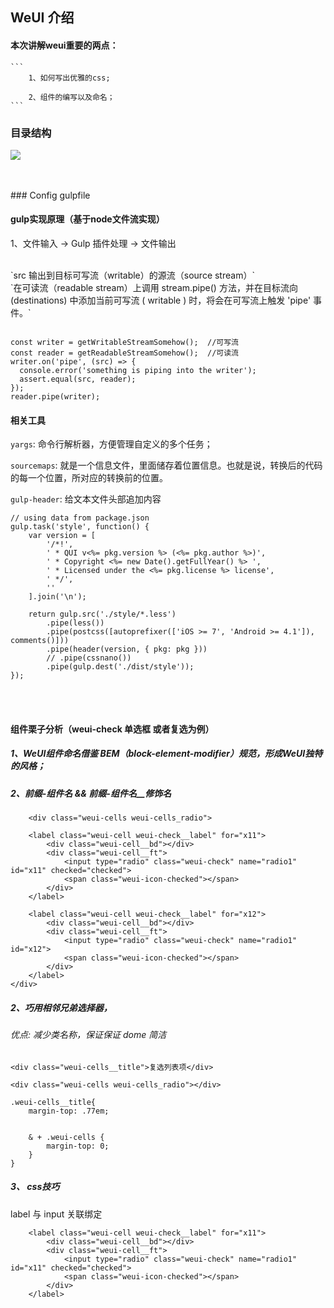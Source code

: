 ## WeUI 介绍

#### 本次讲解weui重要的两点：

	```	
		1、如何写出优雅的css;
		
		2、组件的编写以及命名；
	```



### 目录结构
![](https://pic.36krcnd.com/avatar/201709/30055455/yvqynz0lsvc2l154.jpeg)

<br>

<br>
### Config gulpfile 	


#### gulp实现原理（基于node文件流实现）

1、文件输入 → Gulp 插件处理 → 文件输出

<br>
`src <stream.Readable> 输出到目标可写流（writable）的源流（source stream）`
<br>
`在可读流（readable stream）上调用 stream.pipe() 方法，并在目标流向 (destinations) 中添加当前可写流 ( writable ) 时，将会在可写流上触发 'pipe' 事件。`

```

const writer = getWritableStreamSomehow();  //可写流
const reader = getReadableStreamSomehow();  //可读流
writer.on('pipe', (src) => {
  console.error('something is piping into the writer');
  assert.equal(src, reader);
});
reader.pipe(writer);

```


#### 相关工具

`yargs`: 命令行解析器，方便管理自定义的多个任务；


`sourcemaps`: 就是一个信息文件，里面储存着位置信息。也就是说，转换后的代码的每一个位置，所对应的转换前的位置。

`gulp-header`: 给文本文件头部追加内容

```
// using data from package.json 
gulp.task('style', function() {
    var version = [
        '/*!',
        ' * QUI v<%= pkg.version %> (<%= pkg.author %>)',
        ' * Copyright <%= new Date().getFullYear() %> ',
        ' * Licensed under the <%= pkg.license %> license',
        ' */',
        ''
    ].join('\n');

    return gulp.src('./style/*.less')
        .pipe(less())
        .pipe(postcss([autoprefixer(['iOS >= 7', 'Android >= 4.1']), comments()]))
        .pipe(header(version, { pkg: pkg }))
        // .pipe(cssnano())
        .pipe(gulp.dest('./dist/style'));
});

```


<br><br>

#### 组件栗子分析（weui-check 单选框 或者复选为例）

##### 1、WeUI组件命名借鉴 BEM（block-element-modifier）规范，形成WeUI独特的风格；


##### 2、前缀-组件名 && 前缀-组件名__修饰名


```	
	<div class="weui-cells weui-cells_radio">

    <label class="weui-cell weui-check__label" for="x11">
        <div class="weui-cell__bd"></div>
        <div class="weui-cell__ft">
            <input type="radio" class="weui-check" name="radio1" id="x11" checked="checked">
            <span class="weui-icon-checked"></span>
        </div>
    </label>

    <label class="weui-cell weui-check__label" for="x12">
        <div class="weui-cell__bd"></div>
        <div class="weui-cell__ft">
            <input type="radio" class="weui-check" name="radio1" id="x12">
            <span class="weui-icon-checked"></span>
        </div>
    </label>
</div>

```



##### 2、巧用相邻兄弟选择器， 
###### 优点: 减少类名称，保证保证 dome 简洁


`<div class="weui-cells__title">复选列表项</div>`

`<div class="weui-cells weui-cells_radio"></div>`


```	
.weui-cells__title{
    margin-top: .77em;
  
   
    & + .weui-cells {
        margin-top: 0;
    }
}

```


##### 3、 css技巧


label 与 input 关联绑定

```
	<label class="weui-cell weui-check__label" for="x11">
        <div class="weui-cell__bd"></div>
        <div class="weui-cell__ft">
            <input type="radio" class="weui-check" name="radio1" id="x11" checked="checked">
            <span class="weui-icon-checked"></span>
        </div>
    </label>
    
```



















